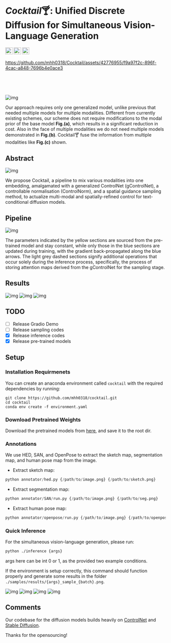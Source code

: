 # *Cocktail*🍸: Unified Discrete Diffusion for Simultaneous Vision-Language Generation


<!-- <a href=""><img src="https://img.shields.io/badge/arXiv-2203.10821-b31b1b.svg" height=22.5></a>  -->
<a href="https://mhh0318.github.io/cocktail/"><img src="https://img.shields.io/badge/Web-Project Page-brightgreen.svg" height=22.5></a>
<a href="https://opensource.org/licenses/MIT"><img src="https://img.shields.io/badge/License-MIT-blue.svg" height=22.5></a> 
<a href="https://huggingface.co/MichaelHu/cocktail"><img src="https://img.shields.io/badge/HuggingFace-Checkpoint-yellow.svg" height=22.5></a> 

https://github.com/mhh0318/Cocktail/assets/42776955/f9a97f2c-896f-4cac-a848-7696b4e0ace3


&nbsp;
&nbsp;
&nbsp;
  
&nbsp;
&nbsp;
&nbsp;
  
![img](readme/cktl.png)

Our approach requires only one generalized model, unlike previous that needed multiple models for multiple modalities. 
Different from currently existing schemes, our scheme does not require modifications to the modal prior of the base model <strong>Fig.(a)</strong>, which results in a significant reduction in cost. Also in the face of multiple modalities we do not need multiple models demonstrated in <strong>Fig.(b)</strong>. Cocktail🍸 fuse the information from multiple modalities like <strong>Fig.(c)</strong> shown.

## Abstract 

![img](readme/teaser.jpg)

We propose Cocktail, a pipeline to mix various modalities into one embedding, amalgamated with a generalized ControlNet (gControlNet), a controllable normalisation (ControlNorm), and a spatial guidance sampling method, to actualize multi-modal and spatially-refined control for text-conditional diffusion models.
## Pipeline

![img](readme/ppl.png)

The parameters indicated by the yellow sections are sourced from the pre-trained model and stay constant, while only those in the blue sections are updated during training, with the gradient back-propagated along the blue arrows. The light grey dashed sections signify additional operations that occur solely during the inference process, specifically, the process of storing attention maps derived from the gControlNet for the sampling stage.

## Results

![img](readme/fig1.png)
![img](readme/fig3.png)
![img](readme/fig4.png)


## TODO

- [ ] Release Gradio Demo
- [ ] Release sampling codes
- [x] Release inference codes
- [x] Release pre-trained models

## Setup

### Installation Requirmenets

You can create an anaconda environment called `cocktail` with the required dependencies by running:

```
git clone https://github.com/mhh0318/cocktail.git
cd cocktail
conda env create -f environment.yaml
```

### Download Pretrained Weights

Download the pretrained models from [here](https://huggingface.co/MichaelHu/cocktail), and save it to the root dir.

### Annotations
We use HED, SAN, and OpenPose to extract the sketch map, segmentation map, and human pose map from the image.
- Extract sketch map:
```python
python annotator/hed.py {/path/to/image.png} {/path/to/sketch.png}
```
- Extract segmentation map:
```python
python annotator/SAN/run.py {/path/to/image.png} {/path/to/seg.png}
```
- Extract human pose map:
```python
python annotator/openpose/run.py {/path/to/image.png} {/path/to/openpose.png}
```

### Quick Inference

For the simultaneous vision-language generation, please run:

```bash
python ./inference {args}
```
args here can be int 0 or 1, as the provided two example conditions.


If the environment is setup correctly, this command should function properly and generate some results in the folder `./samples/results/{args}_sample_{batch}.png`.

![img](samples/results/0_sample_0.png)
![img](samples/results/0_sample_1.png)
![img](samples/results/1_sample_0.png)
![img](samples/results/1_sample_1.png)

## Comments 

Our codebase for the diffusion models builds heavily on [ControlNet](https://github.com/lllyasviel/ControlNet) and  [Stable Diffusion](https://github.com/CompVis/stable-diffusion).

Thanks for the opensourcing!

